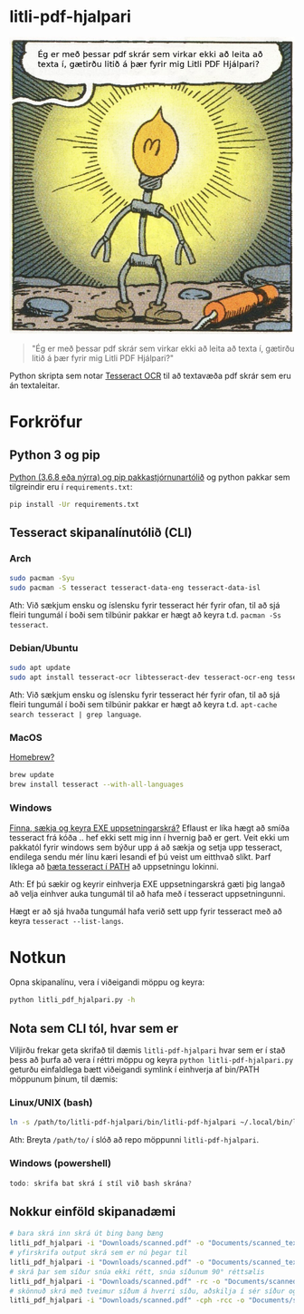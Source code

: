 
# litli-pdf-hjalpari

![Litli PDF Hjálpari](/img/litli-pdf-hjalpari.png?raw=true "Litli PDF Hjálpari")

> "Ég er með þessar pdf skrár sem virkar ekki að leita að texta í, gætirðu litið á þær fyrir mig Litli PDF Hjálpari?"

Python skripta sem notar [Tesseract OCR](https://github.com/tesseract-ocr/tesseract) til að textavæða pdf skrár sem eru án textaleitar.

# Forkröfur

## Python 3 og pip

[Python (3.6.8 eða nýrra) og pip pakkastjórnunartólið](https://www.python.org/downloads/) og python pakkar sem tilgreindir eru í `requirements.txt`:

```zsh
pip install -Ur requirements.txt
```

## Tesseract skipanalínutólið (CLI)

### Arch

```zsh
sudo pacman -Syu
sudo pacman -S tesseract tesseract-data-eng tesseract-data-isl
```

Ath: Við sækjum ensku og íslensku fyrir tesseract hér fyrir ofan, til að sjá fleiri tungumál í boði sem tilbúnir pakkar er hægt að keyra t.d. `pacman -Ss tesseract`.

### Debian/Ubuntu

```zsh
sudo apt update
sudo apt install tesseract-ocr libtesseract-dev tesseract-ocr-eng tesseract-ocr-isl
```

Ath: Við sækjum ensku og íslensku fyrir tesseract hér fyrir ofan, til að sjá fleiri tungumál í boði sem tilbúnir pakkar er hægt að keyra t.d. `apt-cache search tesseract | grep language`.

### MacOS

[Homebrew?](https://formulae.brew.sh/formula/tesseract)

```zsh
brew update
brew install tesseract --with-all-languages
```

### Windows

[Finna, sækja og keyra EXE uppsetningarskrá?](https://medium.com/quantrium-tech/installing-and-using-tesseract-4-on-windows-10-4f7930313f82) Eflaust er líka hægt að smíða tesseract frá kóða .. hef ekki sett mig inn í hvernig það er gert. Veit ekki um pakkatól fyrir windows sem býður upp á að sækja og setja upp tesseract, endilega sendu mér línu kæri lesandi ef þú veist um eitthvað slíkt. Þarf líklega að [bæta tesseract í PATH](https://medium.com/@kevinmarkvi/how-to-add-executables-to-your-path-in-windows-5ffa4ce61a53) að uppsetningu lokinni.

Ath: Ef þú sækir og keyrir einhverja EXE uppsetningarskrá gæti þig langað að velja einhver auka tungumál til að hafa með í tesseract uppsetningunni.

Hægt er að sjá hvaða tungumál hafa verið sett upp fyrir tesseract með að keyra `tesseract --list-langs`.

# Notkun

Opna skipanalínu, vera í viðeigandi möppu og keyra:

```zsh
python litli_pdf_hjalpari.py -h
```

## Nota sem CLI tól, hvar sem er

Viljirðu frekar geta skrifað til dæmis `litli-pdf-hjalpari` hvar sem er í stað þess að þurfa að vera í réttri möppu og keyra `python litli-pdf-hjalpari.py` geturðu einfaldlega bætt viðeigandi symlink í einhverja af bin/PATH möppunum þínum, til dæmis:

### Linux/UNIX (bash)

```zsh
ln -s /path/to/litli-pdf-hjalpari/bin/litli-pdf-hjalpari ~/.local/bin/litli-pdf-hjalpari
```

Ath: Breyta `/path/to/` í slóð að repo möppunni `litli-pdf-hjalpari`.

### Windows (powershell)

```powershell
todo: skrifa bat skrá í stíl við bash skrána?
```

## Nokkur einföld skipanadæmi

```zsh
# bara skrá inn skrá út bing bang bæng
litli_pdf_hjalpari -i "Downloads/scanned.pdf" -o "Documents/scanned_text_searchable.pdf"
# yfirskrifa output skrá sem er nú þegar til
litli_pdf_hjalpari -i "Downloads/scanned.pdf" -o "Documents/scanned_text_searchable.pdf" -ow
# skrá þar sem síður snúa ekki rétt, snúa síðunum 90° réttsælis
litli_pdf_hjalpari -i "Downloads/scanned.pdf" -rc -o "Documents/scanned_text_searchable.pdf"
# skönnuð skrá með tveimur síðum á hverri síðu, aðskilja í sér síður og snúa síðunum 90° rangsælis
litli_pdf_hjalpari -i "Downloads/scanned.pdf" -cph -rcc -o "Documents/scanned_text_searchable.pdf"
```
